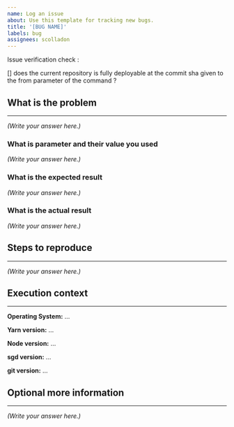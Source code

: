 ```yaml
---
name: Log an issue
about: Use this template for tracking new bugs.
title: '[BUG NAME]'
labels: bug
assignees: scolladon
---
```


Issue verification check :

[] does the current repository is fully deployable at the commit sha given to the from parameter of the command ?

## What is the problem

---

<!--
  Provide a clear and concise description of what the problem is.
-->

_(Write your answer here.)_

### What is parameter and their value you used

<!--
  Provide the command you used and the parameters
  Ex : $ sgd -r . -f HEAD^
-->

_(Write your answer here.)_

### What is the expected result

<!--
  Provide the expected output of the command
  Provide the expected content of the output folder
-->

_(Write your answer here.)_

### What is the actual result

<!--
  Provide the actual output of the command
  Provide the actual content of the output folder
-->

_(Write your answer here.)_

## Steps to reproduce

---

<!--
  Isolate the issue and create a repository to reproduce the actual result
  Provide the repository url to access the reproducible state
  Provide the sgd command to execute to reproduce
  Ex :
  https://github.com/<gh-username>/<sgd-issue-reproducible-repo-name>
  sgd -d -r . -f HEAD^
-->

_(Write your answer here.)_

## Execution context

---

<!--
  Mac version / Window version / Linux version and distribution
  Node version ($ node -v)
  Yarn version ($ yarn -v)
  sgd version ($ sgd -V)
  Ex :
  Mac OS Mojave Version 10.14.6
  node v14.5.0
  Yarn 1.22.5
  sgd 3.1.2
  git 2.30.0

$ uname -v ; yarn -v ; node -v ; sgd --version ; git --version
-->

**Operating System:** …

**Yarn version:** …

**Node version:** …

**sgd version:** …

**git version:** …

## Optional more information

---

<!--
  Provide the output of those command line if allowed :
  $ git diff --name-status --no-renames <from> <to>
  And for each SharingRule, WorkflowRule and CustomLabel files :
  $ git diff --no-prefix <from> <to> -- <file-path>
-->

_(Write your answer here.)_

